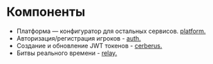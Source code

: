 # Компоненты

- Платформа — конфигуратор для остальных сервисов. [platform.](platform/README.md)
- Авторизация/регистрация игроков - [auth.](Documents/cheetah-game/platform/server/auth/README.md)
- Создание и обновление JWT токенов - [cerberus.](Documents/cheetah-game/platform/server/cerberus/README.md)
- Битвы реального времени - [relay.](Documents/cheetah-game/platform/server/relay/README.md)